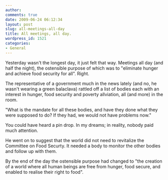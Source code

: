 ```yaml
---
author:
comments: true
date: 2009-06-24 06:12:34
layout: post
slug: all-meetings-all-day
title: All meetings, all day.
wordpress_id: 1521
categories:
- General
---
```


Yesterday wasn't the longest day, it just felt that way. Meetings all day (and half the night), the ostensible purpose of which was to "eliminate hunger and achieve food security for all". Right.

The representative of a government much in the news lately (and no, he wasn't wearing a green balaclava) rattled off a list of bodies each with an interest in hunger, food security and poverty allviation, all (and more) in the room.

"What is the mandate for all these bodies, and have they done what they were supposed to do? If they had, we would not have problems now."

You could have heard a pin drop. In my dreams; in reality, nobody paid much attention.

He went on to suggest that the world did not need to revitalize the Committee on Food Securty. It needed a body to monitor the other bodies and follow up with them.

By the end of the day the ostensible purpose had changed to "the creation of a world where all human beings are free from hunger, food secure, and enabled to realise their right to food".
